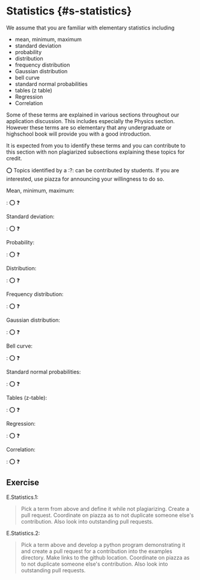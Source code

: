 # Statistics {#s-statistics}

We assume that you are familiar with elementary statistics including

* mean, minimum, maximum
* standard deviation
* probability
* distribution
* frequency distribution
* Gaussian distribution
* bell curve
* standard normal probabilities
* tables (z table)
* Regression
* Correlation

Some of these terms are explained in various sections throughout our
application discussion. This includes especially the Physics section.
However these terms are so elementary that any undergraduate or highschool
book will provide you with a good introduction.

It is expected from you to identify these terms and you can contribute
to this section with non plagiarized subsections explaining these topics
for credit.

:o: Topics identified by a :?: can be contributed by students. If you are interested,
use piazza for announcing your willingness to do so. 

Mean, minimum, maximum:

: :o: :question:

Standard deviation:

: :o: :question:

Probability:

: :o: :question:

Distribution:

: :o: :question:

Frequency distribution:

: :o: :question:

Gaussian distribution:

: :o: :question:

Bell curve:

: :o: :question:

Standard normal probabilities:

: :o: :question:

Tables (z-table):

: :o: :question:

Regression:

: :o: :question:

Correlation:

: :o: :question:


## Exercise

E.Statistics.1:

> Pick a term from above and define it while not plagiarizing. Create a pull request.
> Coordinate on piazza as to not duplicate someone else's contribution. Also
> look into outstanding pull requests.

E.Statistics.2:

> Pick a term above and develop a python program demonstrating it and create a pull
> request for a contribution into the examples directory. Make links to the github location.
> Coordinate on piazza as to not duplicate someone else's contribution. Also
> look into outstanding pull requests.

